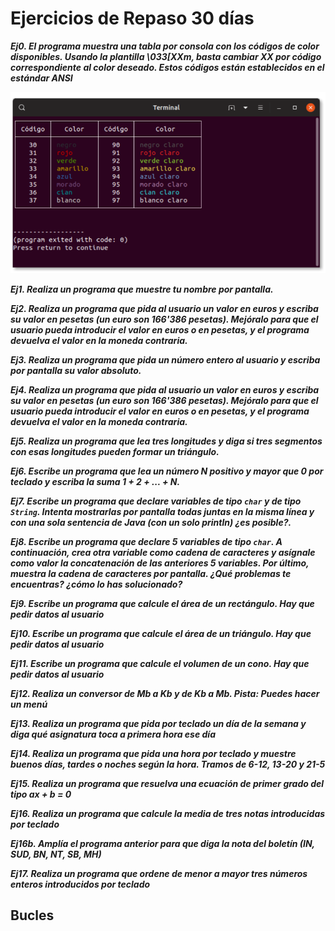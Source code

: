 # Ejercicios de Repaso 30 días

***Ej0. El programa muestra una tabla por consola con los códigos de color disponibles. Usando la plantilla \033[XXm, basta cambiar XX por código correspondiente al color deseado. Estos códigos están establecidos en el estándar ANSI***

![img.png](SalidayEntradaDatos/img.png)

***Ej1. Realiza un programa que muestre tu nombre por pantalla.***

***Ej2. Realiza un programa que pida al usuario un valor en euros y escriba su valor en pesetas (un euro son 166'386 pesetas). Mejóralo para que el usuario pueda introducir el valor en euros o en pesetas, y el programa devuelva el valor en la moneda contraria.***

***Ej3. Realiza un programa que pida un número entero al usuario y escriba por pantalla su valor absoluto.***

***Ej4. Realiza un programa que pida al usuario un valor en euros y escriba su valor en pesetas (un euro son 166'386 pesetas). Mejóralo para que el usuario pueda introducir el valor en euros o en pesetas, y el programa devuelva el valor en la moneda contraria.***

***Ej5. Realiza un programa que lea tres longitudes y diga si tres segmentos con esas longitudes pueden formar un triángulo.***

***Ej6. Escribe un programa que lea un número N positivo y mayor que 0 por teclado y escriba la suma 1 + 2 + ... + N.***

***Ej7. Escribe un programa que declare variables de tipo `char` y de tipo `String`. Intenta mostrarlas por pantalla todas juntas en la misma línea y con una sola sentencia de Java (con un solo println) ¿es posible?.***

***Ej8. Escribe un programa que declare 5 variables de tipo `char`. A continuación, crea otra variable como cadena de caracteres y asígnale como valor la concatenación de las anteriores 5 variables. Por último, muestra la cadena de caracteres por pantalla. ¿Qué problemas te encuentras? ¿cómo lo has solucionado?***

***Ej9. Escribe un programa que calcule el área de un rectángulo. Hay que pedir datos al usuario***

***Ej10. Escribe un programa que calcule el área de un triángulo. Hay que pedir datos al usuario***

***Ej11. Escribe un programa que calcule el volumen de un cono. Hay que pedir datos al usuario***

***Ej12. Realiza un conversor de Mb a Kb y de Kb a Mb. Pista: Puedes hacer un menú***

***Ej13. Realiza un programa que pida por teclado un día de la semana y diga qué asignatura toca a primera hora ese día***

***Ej14. Realiza un programa que pida una hora por teclado y muestre buenos días, tardes o noches según la hora. Tramos de 6-12, 13-20 y 21-5***

***Ej15. Realiza un programa que resuelva una ecuación de primer grado del tipo ax + b = 0***

***Ej16. Realiza un programa que calcule la media de tres notas introducidas por teclado***

***Ej16b. Amplía el programa anterior para que diga la nota del boletín (IN, SUD, BN, NT, SB, MH)***

***Ej17. Realiza un programa que ordene de menor a mayor tres números enteros introducidos por teclado***

## Bucles









